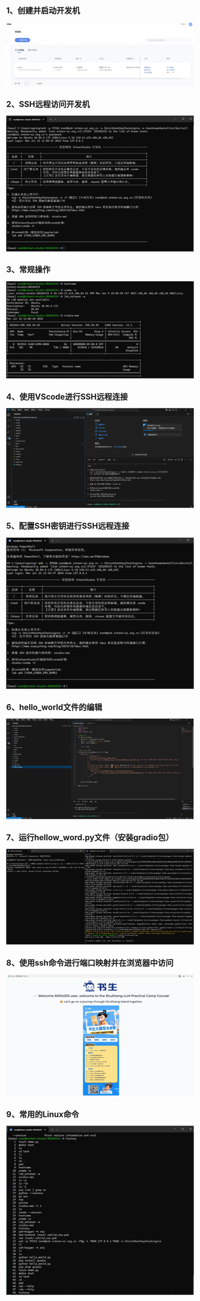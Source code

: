 ## 1、创建并启动开发机
![](1、创建并启动开发机.png "可选的标题")
## 2、SSH远程访问开发机
![](2、SSH远程访问开发机.png "可选的标题")
## 3、常规操作
![](3、常规操作.png "可选的标题")
## 4、使用VScode进行SSH远程连接
![](4、使用VScode进行SSH远程连接.png "可选的标题")
## 5、配置SSH密钥进行SSH远程连接
![](5、配置SSH密钥进行SSH远程连接.png "可选的标题")
## 6、hello_world文件的编辑
![](6、hello_world文件的编辑.png "可选的标题")
## 7、运行hellow_word.py文件（安装gradio包）
![](7、运行hellow_word.py文件（安装gradio包）.png "可选的标题")
## 8、使用ssh命令进行端口映射并在浏览器中访问
![](8、使用ssh命令进行端口映射并在浏览器中访问.png "可选的标题")
## 9、常用的Linux命令
![](9、常用的Linux命令.png "可选的标题")
